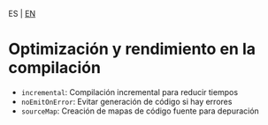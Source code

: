 <!-- MULTILANGUAJE MENU START -->
ES | [EN](https://lckpig.gitbook.io/practical-dev-handbook/typescript/advanced-tsconfig-configuration/compilation-optimization-performance)
<!-- MULTILANGUAJE MENU END -->

# Optimización y rendimiento en la compilación

- `incremental`: Compilación incremental para reducir tiempos
- `noEmitOnError`: Evitar generación de código si hay errores
- `sourceMap`: Creación de mapas de código fuente para depuración 